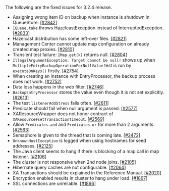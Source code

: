 
The following are the fixed issues for 3.2.4 release.

- Assigning wrong item ID on backup when instance is shutdown in QueueStore. [[#2842]](https://github.com/hazelcast/hazelcast/issues/2842)
- `IQueue.take` throws HazelcastException instead of InterruptedException. [[#2833]](https://github.com/hazelcast/hazelcast/issues/2833)
- Hazelcast distribution has some left-over files. [[#2821]](https://github.com/hazelcast/hazelcast/issues/2821)
- Management Center cannot update map configuration on already created map proxies. [[#2810]](https://github.com/hazelcast/hazelcast/issues/2810)
- Transient test failure: `IMap.get(k)` returns null. [[#2804]](https://github.com/hazelcast/hazelcast/issues/2804)
- `IllegalArgumentException: Target cannot be null!` shows up when `MultipleEntryBackupOperationForNullValue` test is run by `executeOnKeys()` firstly. [[#2754]](https://github.com/hazelcast/hazelcast/issues/2754)
- When creating an instance with EntryProcessor, the backup process does not work. [[#2752]](https://github.com/hazelcast/hazelcast/issues/2752)
- Data loss happens in the web filter. [[#2746]](https://github.com/hazelcast/hazelcast/issues/2746)
- `BackupEntryProcessor` stores the value even though it is not set explicitly. [[#2613]](https://github.com/hazelcast/hazelcast/issues/2613)
- The test `listenerAddStress` fails often. [[#2611]](https://github.com/hazelcast/hazelcast/issues/2611)
- Predicate should fail when null argument is passed. [[#2577]](https://github.com/hazelcast/hazelcast/issues/2577)
- XAResourceWrapper does not honor contract of `XAResource#setTransactionTimeout`. [[#2569]](https://github.com/hazelcast/hazelcast/issues/2569)
- Allow `Predicates.and` and `Predicates.or` for more than 2 arguments. [[#2563]](https://github.com/hazelcast/hazelcast/issues/2563)
- Semaphore is given to the thread that is coming late. [[#2472]](https://github.com/hazelcast/hazelcast/issues/2472)
- `UnknownHostException` is logged when using hostnames for seed addresses. [[#2125]](https://github.com/hazelcast/hazelcast/issues/2125)
- The Java client seems to hang if there is blocking of a map call in map listener. [[#2106]](https://github.com/hazelcast/hazelcast/issues/2106)
- The cluster is not responsive when 2nd node joins. [[#2105]](https://github.com/hazelcast/hazelcast/issues/2105)
- Hibernate query caches are not configurable. [[#2064]](https://github.com/hazelcast/hazelcast/issues/2064)
- XA Transactions should be explained in the Reference Manual. [[#2020]](https://github.com/hazelcast/hazelcast/issues/2020)
- Encryption enabled results in cluster to hang under load. [[#1897]](https://github.com/hazelcast/hazelcast/issues/1897)
- SSL connections are unreliable. [[#1896]](https://github.com/hazelcast/hazelcast/issues/1896)

